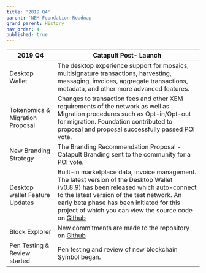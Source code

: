 ```yaml
---
title: '2019 Q4'
parent: 'NEM Foundation Roadmap'
grand_parent: History
nav_order: 4
published: true
---
```


| **2019 Q4** | **Catapult Post- Launch** |
| ------------- | ------------- |
| Desktop Wallet | The desktop experience support for mosaics, multisignature transactions, harvesting, messaging, invoices, aggregate transactions, metadata, and other more advanced features. |
| Tokenomics &amp; Migration Proposal | Changes to transaction fees and other XEM requirements of the network as well as Migration procedures such as Opt-in/Opt-out for migration. Foundation contributed to proposal and proposal successfully passed POI vote. |
| New Branding Strategy | The Branding Recommendation Proposal - Catapult Branding sent to the community for a [POI vote](https://web.archive.org/web/20210814074405/https://forum.nem.io/t/branding-proposal/24060). |
| Desktop wallet Feature Updates | Built-in marketplace data, invoice management. The latest version of the Desktop Wallet (v0.8.9) has been released which auto-connect to the latest version of the test network. An early beta phase has been initiated for this project of which you can view the source code on [Github](https://github.com/nemfoundation/nem2-desktop-wallet/releases/v0.8.9) |
| Block Explorer | New commitments are made to the repository on [Github](https://github.com/nemfoundation/nem2-explorer) |
| Pen Testing &amp; Review started | Pen testing and review of new blockchain Symbol began. |



